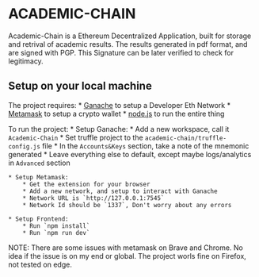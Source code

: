 # ACADEMIC-CHAIN

Academic-Chain is a Ethereum Decentralized Application, built for storage and retrival of academic results. The results generated in pdf format, and are signed with PGP. This Signature can be later verified to check for legitimacy.

## Setup on your local machine

The project requires:
	* [Ganache](https://trufflesuite.com/ganache/index.html) to setup a Developer Eth Network
	* [Metamask](https://metamask.io/) to setup a crypto wallet
	* [node.js](https://nodejs.org) to run the entire thing

To run the project:
	* Setup Ganache:
		* Add a new workspace, call it `Academic-Chain`
		* Set truffle project to the `academic-chain/truffle-config.js` file
		* In the `Accounts&Keys` section, take a note of the mnemonic generated
		* Leave everything else to default, except maybe logs/analytics in `Advanced` section

	* Setup Metamask:
		* Get the extension for your browser
		* Add a new network, and setup to interact with Ganache
		* Network URL is `http://127.0.0.1:7545`
		* Network Id should be `1337`, Don't worry about any errors

	* Setup Frontend:
		* Run `npm install`
		* Run `npm run dev`

NOTE: There are some issues with metamask on Brave and Chrome. No idea if the issue is on my end or global. The project worls fine on Firefox, not tested on edge.

